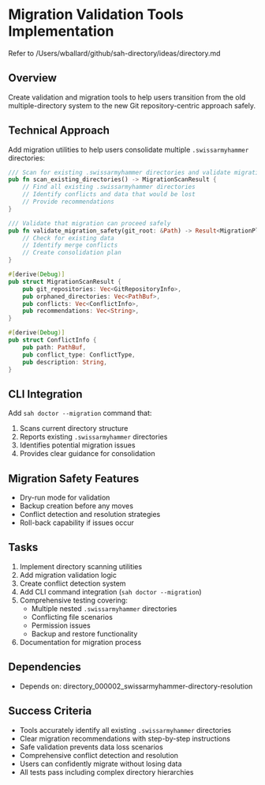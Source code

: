 # Migration Validation Tools Implementation  

Refer to /Users/wballard/github/sah-directory/ideas/directory.md

## Overview
Create validation and migration tools to help users transition from the old multiple-directory system to the new Git repository-centric approach safely.

## Technical Approach

Add migration utilities to help users consolidate multiple `.swissarmyhammer` directories:

```rust
/// Scan for existing .swissarmyhammer directories and validate migration readiness
pub fn scan_existing_directories() -> MigrationScanResult {
    // Find all existing .swissarmyhammer directories
    // Identify conflicts and data that would be lost
    // Provide recommendations
}

/// Validate that migration can proceed safely
pub fn validate_migration_safety(git_root: &Path) -> Result<MigrationPlan, SwissArmyHammerError> {
    // Check for existing data
    // Identify merge conflicts
    // Create consolidation plan
}

#[derive(Debug)]
pub struct MigrationScanResult {
    pub git_repositories: Vec<GitRepositoryInfo>,
    pub orphaned_directories: Vec<PathBuf>,
    pub conflicts: Vec<ConflictInfo>,
    pub recommendations: Vec<String>,
}

#[derive(Debug)]  
pub struct ConflictInfo {
    pub path: PathBuf,
    pub conflict_type: ConflictType,
    pub description: String,
}
```

## CLI Integration
Add `sah doctor --migration` command that:
1. Scans current directory structure
2. Reports existing `.swissarmyhammer` directories  
3. Identifies potential migration issues
4. Provides clear guidance for consolidation

## Migration Safety Features
- Dry-run mode for validation
- Backup creation before any moves
- Conflict detection and resolution strategies
- Roll-back capability if issues occur

## Tasks
1. Implement directory scanning utilities
2. Add migration validation logic
3. Create conflict detection system
4. Add CLI command integration (`sah doctor --migration`)
5. Comprehensive testing covering:
   - Multiple nested `.swissarmyhammer` directories
   - Conflicting file scenarios
   - Permission issues
   - Backup and restore functionality
6. Documentation for migration process

## Dependencies  
- Depends on: directory_000002_swissarmyhammer-directory-resolution

## Success Criteria
- Tools accurately identify all existing `.swissarmyhammer` directories
- Clear migration recommendations with step-by-step instructions
- Safe validation prevents data loss scenarios  
- Comprehensive conflict detection and resolution
- Users can confidently migrate without losing data
- All tests pass including complex directory hierarchies